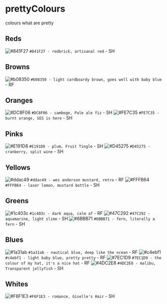 # prettyColours
colours what are pretty

## Reds
![#841F27](https://placehold.it/15/841F27/000000?text=+) `#841F27 - redbrick, artisanal red` - SH
## Browns
![#b08350](https://placehold.it/15/b08350/000000?text=+) `#b08350 - light cardboardy brown, goes well with baby blue` - RF
## Oranges
![#DC8F06](https://placehold.it/15/DC8F06/000000?text=+) `#DC8F06 - camboge, Pale ale fiz` - SH
![#FE7C35](https://placehold.it/15/FE7C35/000000?text=+) `#FE7C35 - burnt orange, SES is here` - SH
## Pinks
![#E191D8](https://placehold.it/15/E191D8/000000?text=+) `#E191D8 - plum, Fruit Tingle` - SH
![#D45275](https://placehold.it/15/D45275/000000?text=+) `#D45275 - cranberry, split wine` - SH
## Yellows
![#ddac49](https://placehold.it/15/ddac49/000000?text=+) `#ddac49 - wes anderson mustard, retro` - RF
![#FFFB64](https://placehold.it/15/FFFB64/000000?text=+) `#FFFB64 - laser lemon, mustard bottle` - SH
## Greens
![#1c403c](https://placehold.it/15/1c403c/000000?text=+) `#1c403c - dark aqua, calm af` - RF
![#47C292](https://placehold.it/15/47C292/000000?text=+) `#47C292 - aquamarine, light slime` - SH
![#6BBB71](https://placehold.it/15/6BBB71/000000?text=+) `#6BBB71 - fern, literally a fern` - SH
## Blues
![#1a31ab](https://placehold.it/15/1a31ab/000000?text=+) `#1a31ab - nautical blue, deep like the ocean` - RF
![#c4ebf1](https://placehold.it/15/c4ebf1/000000?text=+) `#c4ebf1 - light baby blue, pretty pretty` - RF
![#7EC1D9](https://placehold.it/15/7EC1D9/000000?text=+) `#7EC1D9 - the colour of my hat, it's a nice hat` - RF
![#4DC2E8](https://placehold.it/15/4DC2E8/000000?text=+) `#4DC2E8 - malibu, Transparent jellyfish` - SH
## Whites
![#F6F1E3](https://placehold.it/15/F6F1E3/000000?text=+) `#F6F1E3 - romance, Giselle's Hair` - SH
